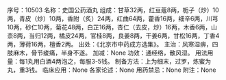 序号：10503
名称：史国公药酒丸
组成：甘草32两，红豆蔻8两，栀子（炒）10两，青皮（炒）10两，香附（炙）24两，红曲64两，藿香16两，细辛6两，川芎10两，砂仁10两，菊花48两，白芷16两，杏仁（去皮，炒）16两，木香6两，山柰8两，当归12两，橘皮24两，官桂8两，良姜8两，干姜6两，甘松16两，丁香4两，薄荷16两，檀香2两。
出处：《北京市中药成方选集》。
主治：风寒湿痹，四肢麻木，骨节痠痛，半身不遂。
加减：None
功效：通经络，散风湿。
用法用量：每1丸用白酒4两泡之，每服3-5钱。
制备方法：上为细末，过罗，炼蜜为丸，重3钱。
临床应用：None
各家论述：None
用药禁忌：None
附注：None
